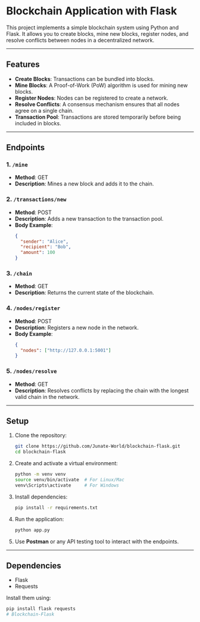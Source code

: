 # Blockchain Application with Flask

This project implements a simple blockchain system using Python and Flask. It allows you to create blocks, mine new blocks, register nodes, and resolve conflicts between nodes in a decentralized network.

---

## **Features**
- **Create Blocks**: Transactions can be bundled into blocks.
- **Mine Blocks**: A Proof-of-Work (PoW) algorithm is used for mining new blocks.
- **Register Nodes**: Nodes can be registered to create a network.
- **Resolve Conflicts**: A consensus mechanism ensures that all nodes agree on a single chain.
- **Transaction Pool**: Transactions are stored temporarily before being included in blocks.

---

## **Endpoints**
### **1. `/mine`**
- **Method**: GET
- **Description**: Mines a new block and adds it to the chain.

### **2. `/transactions/new`**
- **Method**: POST
- **Description**: Adds a new transaction to the transaction pool.
- **Body Example**:
    ```json
    {
      "sender": "Alice",
      "recipient": "Bob",
      "amount": 100
    }
    ```

### **3. `/chain`**
- **Method**: GET
- **Description**: Returns the current state of the blockchain.

### **4. `/nodes/register`**
- **Method**: POST
- **Description**: Registers a new node in the network.
- **Body Example**:
    ```json
    {
      "nodes": ["http://127.0.0.1:5001"]
    }
    ```

### **5. `/nodes/resolve`**
- **Method**: GET
- **Description**: Resolves conflicts by replacing the chain with the longest valid chain in the network.

---

## **Setup**
1. Clone the repository:
    ```bash
    git clone https://github.com/Junate-World/blockchain-flask.git
    cd blockchain-flask
    ```

2. Create and activate a virtual environment:
    ```bash
    python -m venv venv
    source venv/bin/activate  # For Linux/Mac
    venv\Scripts\activate     # For Windows
    ```

3. Install dependencies:
    ```bash
    pip install -r requirements.txt
    ```

4. Run the application:
    ```bash
    python app.py
    ```

5. Use **Postman** or any API testing tool to interact with the endpoints.

---

## **Dependencies**
- Flask
- Requests

Install them using:
```bash
pip install flask requests
#   B l o c k c h a i n - F l a s k  
 